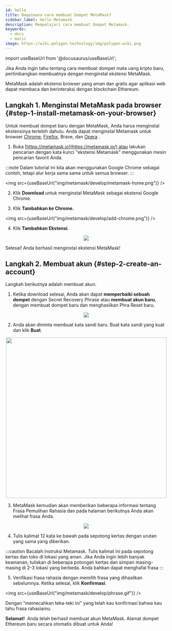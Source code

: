 ```yaml
---
id: hello
title: Bagaimana cara membuat Dompet MetaMask?
sidebar_label: Hello Metamask
description: Mempelajari cara membuat dompet Metamask.
keywords:
  - docs
  - matic
image: https://wiki.polygon.technology/img/polygon-wiki.png
---
```

import useBaseUrl from '@docusaurus/useBaseUrl';

Jika Anda ingin tahu tentang cara membuat dompet mata uang kripto baru, pertimbangkan membuatnya dengan menginstal ekstensi MetaMask.

MetaMask adalah ekstensi browser yang aman dan gratis agar aplikasi web dapat membaca dan berinteraksi dengan blockchain Ethereum.

## Langkah 1. Menginstal MetaMask pada browser {#step-1-install-metamask-on-your-browser}

Untuk membuat dompet baru dengan MetaMask, Anda harus menginstal ekstensinya terlebih dahulu. Anda dapat menginstal Metamask untuk browser [Chrome](https://chrome.google.com/webstore/detail/nkbihfbeogaeaoehlefnkodbefgpgknn), [Firefox](https://addons.mozilla.org/en-US/firefox/addon/ether-metamask/), Brave, dan [Opera](https://addons.opera.com/en/extensions/details/metamask/) .

1. Buka [https://metamask.io](https://metamask.io/) atau lakukan pencarian dengan kata kunci "ekstensi Metamask" menggunakan mesin pencarian favorit Anda.

:::note
Dalam tutorial ini kita akan menggunakan Google Chrome sebagai contoh, tetapi alur kerja sama sama untuk semua browser.
:::

<img src={useBaseUrl("img/metamask/develop/metamask-home.png")} />

2. Klik **Download** untuk menginstal MetaMask sebagai ekstensi Google Chrome.

3. Klik **Tambahkan ke Chrome.**

<img src={useBaseUrl("img/metamask/develop/add-chrome.png")} />

4. Klik **Tambahkan Ekstensi**.

<div align="center">
<img src={useBaseUrl("img/metamask/develop/add-extension.png")} />
</div>

Selesai! Anda berhasil menginstal ekstensi MetaMask!

## Langkah 2. Membuat akun {#step-2-create-an-account}

Langkah berikutnya adalah membuat akun.

1. Ketika download selesai, Anda akan dapat **memperbaiki sebuah dompet** dengan Secret Recovery Phrase atau **membuat akun baru**, dengan membuat dompet baru dan menghasilkan Phra Reset baru.

<div align="center">
<img src={useBaseUrl("img/metamask/develop/new-metamask.png")} />
</div>

2. Anda akan diminta membuat kata sandi baru. Buat kata sandi yang kuat dan klik **Buat**.

<div align="center" >
<img width="500" src={useBaseUrl("img/metamask/develop/create-password.png")} />
</div>

3. MetaMask kemudian akan memberikan beberapa informasi tentang Frasa Pemulihan Rahasia dan pada halaman berikutnya Anda akan melihat frasa Anda.

<div align="center" >
<img  src={useBaseUrl("img/metamask/develop/reveal-phrase.png")} />
</div>


4. Tulis kalimat 12 kata ke bawah pada sepotong kertas dengan urutan yang sama yang diberikan.

:::caution
Bacalah instruksi Metamask. Tulis kalimat ini pada sepotong kertas dan toko di lokasi yang aman. Jika Anda ingin lebih banyak keamanan, tuliskan di beberapa potongan kertas dan simpan masing-masing di 2-3 lokasi yang berbeda. Anda bahkan dapat menghafal frasa
:::

5. Verifikasi frasa rahasia dengan memilih frasa yang dihasilkan sebelumnya. Ketika selesai, klik **Konfirmasi**.

<img src={useBaseUrl("img/metamask/develop/phrase.gif")} />

Dengan "memecahkan teka-teki ini" yang telah kau konfirmasi bahwa kau tahu frasa rahasiamu.

**Selamat!**  Anda telah berhasil membuat akun MetaMask. Alamat dompet Ethereum baru secara otomatis dibuat untuk Anda!